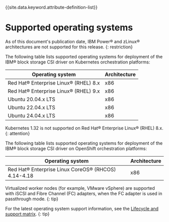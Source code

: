 
{{site.data.keyword.attribute-definition-list}}

# Supported operating systems

As of this document's publication date, IBM Power® and zLinux® architectures are not supported for this release. {: restriction}

The following table lists supported operating systems for deployment of the IBM® block storage CSI driver on Kubernetes orchestration platforms:

| Operating system                                     |Architecture|
|------------------------------------------------------|------------|
| Red Hat® Enterprise Linux® (RHEL) 8.x                |x86|
| Red Hat® Enterprise Linux® (RHEL) 9.x                |x86|
| Ubuntu 20.04.x LTS                                   |x86|
| Ubuntu 22.04.x LTS                                   |x86|
| Ubuntu 24.04.x LTS                                   |x86|

Kubernetes 1.32 is not supported on Red Hat® Enterprise Linux® (RHEL) 8.x. {: attention}

The following table lists supported operating systems for deployment of the IBM® block storage CSI driver on OpenShift orchestration platforms:

| Operating system                                     |Architecture|
|------------------------------------------------------|------------|
| Red Hat® Enterprise Linux CoreOS® (RHCOS) 4.14-4.18  |x86|


Virtualized worker nodes (for example, VMware vSphere) are supported with iSCSI and Fibre Channel (FC) adapters, when the FC adapter is used in passthrough mode. {: tip}

For the latest operating system support information, see the [Lifecycle and support matrix](lifecycle_support_matrix.md). {: tip}


